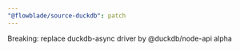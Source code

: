 ```yaml
---
"@flowblade/source-duckdb": patch
---
```


Breaking: replace duckdb-async driver by @duckdb/node-api alpha
